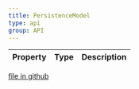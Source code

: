 ```yaml
---
title: PersistenceModel
type: api
group: API
---
```



Property|Type|Description
---|---|---

[file in github](https://github.com/qgrid/ng2/core/persistence.model.js)
